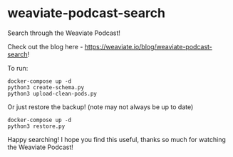 # weaviate-podcast-search
Search through the Weaviate Podcast!

Check out the blog here - https://weaviate.io/blog/weaviate-podcast-search!

To run:
```
docker-compose up -d
python3 create-schema.py
python3 upload-clean-pods.py
```

Or just restore the backup! (note may not always be up to date)
```
docker-compose up -d
python3 restore.py
```

Happy searching! I hope you find this useful, thanks so much for watching the Weaviate Podcast!
